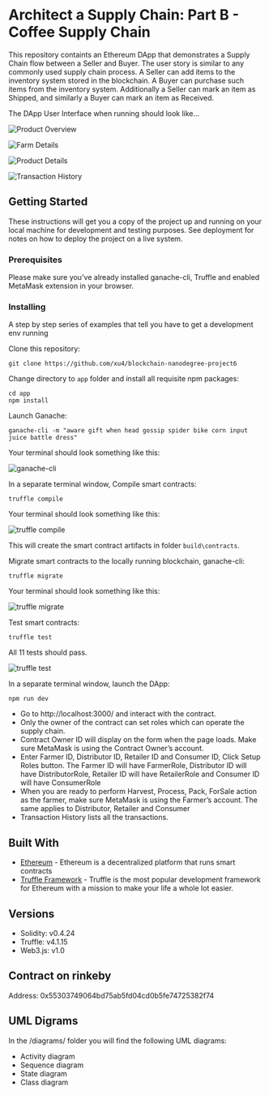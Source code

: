 # Architect a Supply Chain: Part B - Coffee Supply Chain

This repository containts an Ethereum DApp that demonstrates a Supply Chain flow between a Seller and Buyer. The user story is similar to any commonly used supply chain process. A Seller can add items to the inventory system stored in the blockchain. A Buyer can purchase such items from the inventory system. Additionally a Seller can mark an item as Shipped, and similarly a Buyer can mark an item as Received.

The DApp User Interface when running should look like...

![Product Overview](images/coffee_product_overview.png)

![Farm Details](images/coffee_farm_details.png)

![Product Details](images/coffee_product_details.png)

![Transaction History](images/coffee_transaction_history.png)


## Getting Started

These instructions will get you a copy of the project up and running on your local machine for development and testing purposes. See deployment for notes on how to deploy the project on a live system.

### Prerequisites

Please make sure you've already installed ganache-cli, Truffle and enabled MetaMask extension in your browser.


### Installing

A step by step series of examples that tell you have to get a development env running

Clone this repository:

```
git clone https://github.com/xu4/blockchain-nanodegree-project6
```

Change directory to ```app``` folder and install all requisite npm packages:

```
cd app
npm install
```

Launch Ganache:

```
ganache-cli -m "aware gift when head gossip spider bike corn input juice battle dress"
```

Your terminal should look something like this:

![ganache-cli](images/ganache-cli.png)

In a separate terminal window, Compile smart contracts:

```
truffle compile
```

Your terminal should look something like this:

![truffle compile](images/truffle_compile.png)

This will create the smart contract artifacts in folder ```build\contracts```.

Migrate smart contracts to the locally running blockchain, ganache-cli:

```
truffle migrate
```

Your terminal should look something like this:

![truffle migrate](images/truffle_migrate.png)

Test smart contracts:

```
truffle test
```

All 11 tests should pass.

![truffle test](images/truffle_test.png)

In a separate terminal window, launch the DApp:

```
npm run dev
```

* Go to http://localhost:3000/ and interact with the contract. 
* Only the owner of the contract can set roles which can operate the supply chain.
* Contract Owner ID will display on the form when the page loads. Make sure MetaMask is using the Contract Owner’s account. 
* Enter Farmer ID, Distributor ID, Retailer ID and Consumer ID, Click Setup Roles button.  The Farmer ID will have FarmerRole, Distributor ID will have DistributorRole, Retailer ID will have RetailerRole and Consumer ID will have ConsumerRole
* When you are ready to perform Harvest, Process, Pack, ForSale action as the farmer, make sure MetaMask is using the Farmer’s account. The same applies to Distributor, Retailer and Consumer
* Transaction History lists all the transactions.


## Built With

* [Ethereum](https://www.ethereum.org/) - Ethereum is a decentralized platform that runs smart contracts
* [Truffle Framework](http://truffleframework.com/) - Truffle is the most popular development framework for Ethereum with a mission to make your life a whole lot easier.


## Versions

* Solidity: v0.4.24 
* Truffle: v4.1.15 
* Web3.js: v1.0

## Contract on rinkeby

Address: 0x55303749064bd75ab5fd04cd0b5fe74725382f74


## UML Digrams

In the /diagrams/ folder you will find the following UML diagrams:

* Activity diagram 
* Sequence diagram 
* State diagram 
* Class diagram 
